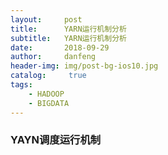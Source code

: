 ```yaml
---
layout:     post
title:      YARN运行机制分析
subtitle:   YARN运行机制分析
date:       2018-09-29
author:     danfeng
header-img: img/post-bg-ios10.jpg
catalog: 	 true
tags:
    - HADOOP
    - BIGDATA
---       
```




###  YAYN调度运行机制
